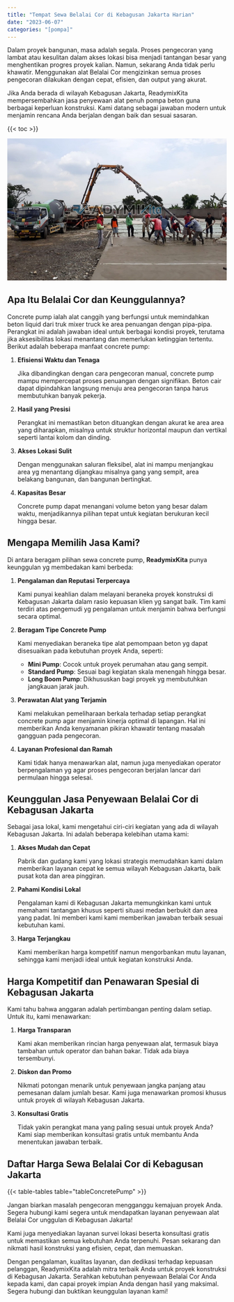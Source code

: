 ```yaml
---
title: "Tempat Sewa Belalai Cor di Kebagusan Jakarta Harian"
date: "2023-06-07"
categories: "[pompa]"
---
```


Dalam proyek bangunan, masa adalah segala. Proses pengecoran yang lambat atau kesulitan dalam akses lokasi bisa menjadi tantangan besar yang menghentikan progres proyek kalian. Namun, sekarang Anda tidak perlu khawatir. Menggunakan alat Belalai Cor mengizinkan semua proses pengecoran dilakukan dengan cepat, efisien, dan output yang akurat.

Jika Anda berada di wilayah Kebagusan Jakarta, ReadymixKita mempersembahkan jasa penyewaan alat penuh pompa beton guna berbagai keperluan konstruksi. Kami datang sebagai jawaban modern untuk menjamin rencana Anda berjalan dengan baik dan sesuai sasaran.

{{< toc >}}

![Tempat Sewa Belalai Cor di Kebagusan Jakarta Harian](/images/pompa/sewa-pompa-13.jpg)

## Apa Itu Belalai Cor dan Keunggulannya?

Concrete pump ialah alat canggih yang berfungsi untuk memindahkan beton liquid dari truk mixer truck ke area penuangan dengan pipa-pipa. Perangkat ini adalah jawaban ideal untuk berbagai kondisi proyek, terutama jika aksesibilitas lokasi menantang dan memerlukan ketinggian tertentu. Berikut adalah beberapa manfaat concrete pump:

1. **Efisiensi Waktu dan Tenaga**

   Jika dibandingkan dengan cara pengecoran manual, concrete pump mampu mempercepat proses penuangan dengan signifikan. Beton cair dapat dipindahkan langsung menuju area pengecoran tanpa harus membutuhkan banyak pekerja.

2. **Hasil yang Presisi**

   Perangkat ini memastikan beton dituangkan dengan akurat ke area area yang diharapkan, misalnya untuk struktur horizontal maupun dan vertikal seperti lantai kolom dan dinding.

3. **Akses Lokasi Sulit**

   Dengan menggunakan saluran fleksibel, alat ini mampu menjangkau area yg menantang dijangkau misalnya gang yang sempit, area belakang bangunan, dan bangunan bertingkat.

4. **Kapasitas Besar**

   Concrete pump dapat menangani volume beton yang besar dalam waktu, menjadikannya pilihan tepat untuk kegiatan berukuran kecil hingga besar.

## Mengapa Memilih Jasa Kami?

Di antara beragam pilihan sewa concrete pump, **ReadymixKita** punya keunggulan yg membedakan kami berbeda:

1. **Pengalaman dan Reputasi Terpercaya**

   Kami punyai keahlian dalam melayani beraneka proyek konstruksi di Kebagusan Jakarta dalam rasio kepuasan klien yg sangat baik. Tim kami terdiri atas pengemudi yg pengalaman untuk menjamin bahwa berfungsi secara optimal.

2. **Beragam Tipe Concrete Pump**

   Kami menyediakan beraneka tipe alat pemompaan beton yg dapat disesuaikan pada kebutuhan proyek Anda, seperti:
   - **Mini Pump**: Cocok untuk proyek perumahan atau gang sempit.
   - **Standard Pump**: Sesuai bagi kegiatan skala menengah hingga besar.
   - **Long Boom Pump**: Dikhususkan bagi proyek yg membutuhkan jangkauan jarak jauh.

3. **Perawatan Alat yang Terjamin**

   Kami melakukan pemeliharaan berkala terhadap setiap perangkat concrete pump agar menjamin kinerja optimal di lapangan. Hal ini memberikan Anda kenyamanan pikiran khawatir tentang masalah gangguan pada pengecoran.

4. **Layanan Profesional dan Ramah**

   Kami tidak hanya menawarkan alat, namun juga menyediakan operator berpengalaman yg agar proses pengecoran berjalan lancar dari permulaan hingga selesai.

## Keunggulan Jasa Penyewaan Belalai Cor di Kebagusan Jakarta

Sebagai jasa lokal, kami mengetahui ciri-ciri kegiatan yang ada di wilayah Kebagusan Jakarta. Ini adalah beberapa kelebihan utama kami:

1. **Akses Mudah dan Cepat**

   Pabrik dan gudang kami yang lokasi strategis memudahkan kami dalam memberikan layanan cepat ke semua wilayah Kebagusan Jakarta, baik pusat kota dan area pinggiran.

2. **Pahami Kondisi Lokal**

   Pengalaman kami di Kebagusan Jakarta memungkinkan kami untuk memahami tantangan khusus seperti situasi medan berbukit dan area yang padat. Ini memberi kami kami memberikan jawaban terbaik sesuai kebutuhan kami.

3. **Harga Terjangkau**

   Kami memberikan harga kompetitif namun mengorbankan mutu layanan, sehingga kami menjadi ideal untuk kegiatan konstruksi Anda.

## Harga Kompetitif dan Penawaran Spesial di Kebagusan Jakarta

Kami tahu bahwa anggaran adalah pertimbangan penting dalam setiap. Untuk itu, kami menawarkan:

1. **Harga Transparan**

   Kami akan memberikan rincian harga penyewaan alat, termasuk biaya tambahan untuk operator dan bahan bakar. Tidak ada biaya tersembunyi.

2. **Diskon dan Promo**

   Nikmati potongan menarik untuk penyewaan jangka panjang atau pemesanan dalam jumlah besar. Kami juga menawarkan promosi khusus untuk proyek di wilayah Kebagusan Jakarta.

3. **Konsultasi Gratis**

   Tidak yakin perangkat mana yang paling sesuai untuk proyek Anda? Kami siap memberikan konsultasi gratis untuk membantu Anda menentukan jawaban terbaik.

## Daftar Harga Sewa Belalai Cor di Kebagusan Jakarta

{{< table-tables table="tableConcretePump" >}}

Jangan biarkan masalah pengecoran mengganggu kemajuan proyek Anda. Segera hubungi kami segera untuk mendapatkan layanan penyewaan alat Belalai Cor unggulan di Kebagusan Jakarta!

Kami juga menyediakan layanan survei lokasi beserta konsultasi gratis untuk memastikan semua kebutuhan Anda terpenuhi. Pesan sekarang dan nikmati hasil konstruksi yang efisien, cepat, dan memuaskan.

Dengan pengalaman, kualitas layanan, dan dedikasi terhadap kepuasan pelanggan, ReadymixKita adalah mitra terbaik Anda untuk proyek konstruksi di Kebagusan Jakarta. Serahkan kebutuhan penyewaan Belalai Cor Anda kepada kami, dan capai proyek impian Anda dengan hasil yang maksimal. Segera hubungi dan buktikan keunggulan layanan kami!